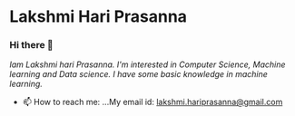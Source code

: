 <h1>Lakshmi Hari Prasanna</h1>


### Hi there 👋

*Iam Lakshmi hari Prasanna. I'm interested in Computer Science, Machine learning and Data science. I have some basic knowledge in machine learning.*
- 📫 How to reach me: ...My email id: lakshmi.hariprasanna@gmail.com
<!--
**blhprasanna99/blhprasanna99** is a ✨ _special_ ✨ repository because its `README.md` (this file) appears on your GitHub profile.

Here are some ideas to get you started:

- 🔭 I’m currently working on ...
- 🌱 I’m currently learning ...
- 👯 I’m looking to collaborate on ...
- 🤔 I’m looking for help with ...
- 💬 Ask me about ...
- 📫 How to reach me: ...
- 😄 Pronouns: ...
- ⚡ Fun fact: ...
-->
